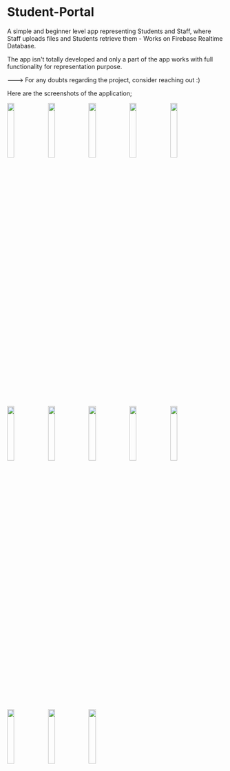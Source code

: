 # Student-Portal
A simple and beginner level app representing Students and Staff, where Staff uploads files and Students retrieve them - Works on Firebase Realtime Database.

The app isn't totally developed and only a part of the app works with full functionality for representation purpose.

---> For any doubts regarding the project, consider reaching out :)

Here are the screenshots of the application;

<img src="https://user-images.githubusercontent.com/50311150/167778507-692f8546-289a-4b9a-97af-9fa84c1b6668.jpg" width="18%"></img> <img src="https://user-images.githubusercontent.com/50311150/167778639-4a78214a-61cc-4ddf-8c6c-f3fbc561d53c.jpg" width="18%"></img> <img src="https://user-images.githubusercontent.com/50311150/167778652-1ecb37c0-d21b-4c14-9d77-8f3635cca93b.jpg" width="18%"></img> <img src="https://user-images.githubusercontent.com/50311150/167778668-5c778865-7fb8-437b-8b05-5df0477f54f1.jpg" width="18%"></img> <img src="https://user-images.githubusercontent.com/50311150/167778686-3d7653c7-bd41-4467-9137-598b101e5f85.jpg" width="18%"></img> <img src="https://user-images.githubusercontent.com/50311150/167778698-2b8bf7ca-f43d-4284-9de0-daaf8bacaa85.jpg" width="18%"></img> <img src="https://user-images.githubusercontent.com/50311150/167778709-fb62ddd5-8b78-4396-bd8c-4e91bce7625a.jpg" width="18%"></img> <img src="https://user-images.githubusercontent.com/50311150/167778715-386363fb-9607-42ea-b708-3c0e0ae8c788.jpg" width="18%"></img> <img src="https://user-images.githubusercontent.com/50311150/167778731-61c29a13-70e7-4a58-b17e-b4839d3c3eb2.jpg" width="18%"></img> <img src="https://user-images.githubusercontent.com/50311150/167778740-98d93ad2-20d4-4443-b53e-a34b48e593f6.jpg" width="18%"></img> <img src="https://user-images.githubusercontent.com/50311150/167778745-682f874f-a04f-482c-960b-f8b3428c006f.jpg" width="18%"></img> <img src="https://user-images.githubusercontent.com/50311150/167778753-ea525e18-44a4-4fab-93bd-10d8fc8780d3.jpg" width="18%"></img> <img src="https://user-images.githubusercontent.com/50311150/167778762-87e3fdff-483c-4584-916a-74e6d88c8c99.jpg" width="18%"></img> 
